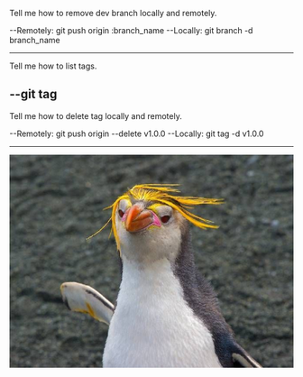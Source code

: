 Tell me how to remove dev branch locally and remotely.​

--Remotely: git push origin :branch_name
--Locally: git branch -d branch_name​

---

Tell me how to list tags.​

## --git tag

Tell me how to delete tag locally and remotely.​

--Remotely: git push origin --delete v1.0​.0
--Locally: git tag -d v1.0.0

---

![Alt text](./penguin.jpg?raw=true "Iam a Penguin")
